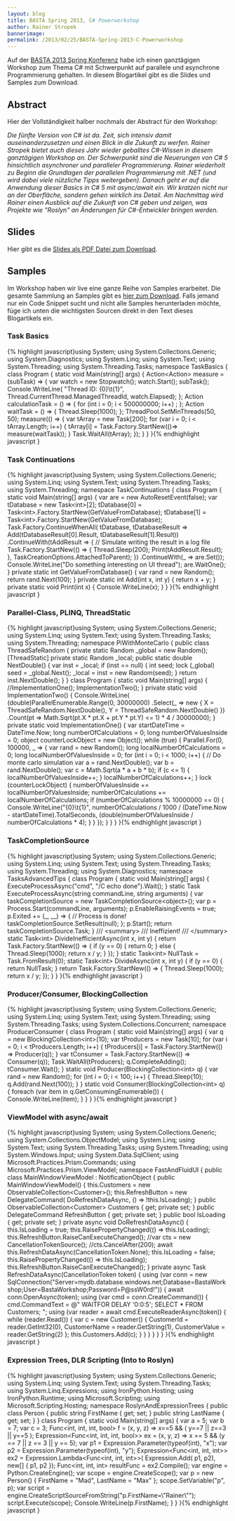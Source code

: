 ```yaml
---
layout: blog
title: BASTA Spring 2013, C# Powerworkshop
author: Rainer Stropek
bannerimage: 
permalink: /2013/02/25/BASTA-Spring-2013-C-Powerworkshop
---
```


<p xmlns="http://www.w3.org/1999/xhtml">Auf der <a href="http://www.basta.net" title="BASTA Homepage" target="_blank">BASTA 2013 Spring Konferenz</a> habe ich einen ganztägigen Workshop zum Thema C# mit Schwerpunkt auf parallele und asynchrone Programmierung gehalten. In diesem Blogartikel gibt es die Slides und Samples zum Download.</p><h2 xmlns="http://www.w3.org/1999/xhtml">Abstract</h2><p xmlns="http://www.w3.org/1999/xhtml">Hier der Vollständigkeit halber nochmals der Abstract für den Workshop:</p><p xmlns="http://www.w3.org/1999/xhtml">
  <em>
    <span>Die fünfte Version von C# ist da. Zeit, sich intensiv damit auseinanderzusetzen und einen Blick in die Zukunft zu werfen. Rainer Stropek bietet auch dieses Jahr wieder geballtes C#-Wissen in diesem ganztägigen Workshop an. Der Schwerpunkt sind die Neuerungen von C# 5 hinsichtlich asynchroner und paralleler Programmierung. Rainer wiederholt zu Beginn die Grundlagen der parallelen Programmierung mit .NET (und wird dabei viele nützliche Tipps weitergeben). Danach geht er auf die Anwendung dieser Basics in C# 5 mit async/await ein. Wir kratzen nicht nur an der Oberfläche, sondern gehen wirklich ins Detail. Am Nachmittag wird Rainer einen Ausblick auf die Zukunft von C# geben und zeigen, was Projekte wie "Roslyn" an Änderungen für C#-Entwickler bringen werden.</span>
  </em>
</p><h2 xmlns="http://www.w3.org/1999/xhtml">Slides</h2><p xmlns="http://www.w3.org/1999/xhtml">Hier gibt es die <a href="{{site.baseurl}}/images/blog/2013/02/CSharp Powerworkshop BASTA Spring 2013 - Rainer Stropek.pdf" title="Slides als PDF Datei" target="_blank">Slides als PDF Datei zum Download</a>.</p><h2 xmlns="http://www.w3.org/1999/xhtml">Samples</h2><p xmlns="http://www.w3.org/1999/xhtml">Im Workshop haben wir live eine ganze Reihe von Samples erarbeitet. Die gesamte Sammlung an Samples gibt es <a href="{{site.baseurl}}/images/blog/2013/02/BastaCSharpWorkshopSamples.zip" title="Samples als ZIP Datei" target="_blank">hier zum Download</a>. Falls jemand nur ein Code Snippet sucht und nicht alle Samples herunterladen möchte, füge ich unten die wichtigsten Sourcen direkt in den Text dieses Blogartikels ein.</p><h3 xmlns="http://www.w3.org/1999/xhtml">Task Basics</h3>{% highlight javascript}using System;&#xA;using System.Collections.Generic;&#xA;using System.Diagnostics;&#xA;using System.Linq;&#xA;using System.Text;&#xA;using System.Threading;&#xA;using System.Threading.Tasks;&#xA;&#xA;namespace TaskBasics&#xA;{&#xA;&#x9;class Program&#xA;&#x9;{&#xA;&#x9;&#x9;static void Main(string[] args)&#xA;&#x9;&#x9;{&#xA;&#x9;&#x9;&#x9;Action&lt;Action&gt; measure = (subTask) =&gt;&#xA;&#x9;&#x9;&#x9;&#x9;{&#xA;&#x9;&#x9;&#x9;&#x9;&#x9;var watch = new Stopwatch();&#xA;&#x9;&#x9;&#x9;&#x9;&#x9;watch.Start();&#xA;&#x9;&#x9;&#x9;&#x9;&#x9;subTask();&#xA;&#x9;&#x9;&#x9;&#x9;&#x9;Console.WriteLine(&#xA;&#x9;&#x9;&#x9;&#x9;&#x9;&#x9;&quot;Thread ID: {0}\t{1}&quot;,&#xA;&#x9;&#x9;&#x9;&#x9;&#x9;&#x9;Thread.CurrentThread.ManagedThreadId,&#xA;&#x9;&#x9;&#x9;&#x9;&#x9;&#x9;watch.Elapsed);&#xA;&#x9;&#x9;&#x9;&#x9;};&#xA;&#xA;&#x9;&#x9;&#x9;Action calculationTask = () =&gt;&#xA;&#x9;&#x9;&#x9;{&#xA;&#x9;&#x9;&#x9;&#x9;for (int i = 0; i &lt; 500000000; i++) ;&#xA;&#x9;&#x9;&#x9;};&#xA;&#x9;&#x9;&#x9;Action waitTask = () =&gt;&#xA;&#x9;&#x9;&#x9;{&#xA;&#x9;&#x9;&#x9;&#x9;Thread.Sleep(1000);&#xA;&#x9;&#x9;&#x9;};&#xA;&#xA;&#x9;&#x9;&#x9;ThreadPool.SetMinThreads(50, 50);&#xA;&#xA;&#x9;&#x9;&#x9;measure(() =&gt;&#xA;&#x9;&#x9;&#x9;&#x9;{&#xA;&#x9;&#x9;&#x9;&#x9;&#x9;var tArray = new Task[200];&#xA;&#x9;&#x9;&#x9;&#x9;&#x9;for (var i = 0; i &lt; tArray.Length; i++)&#xA;&#x9;&#x9;&#x9;&#x9;&#x9;{&#xA;&#x9;&#x9;&#x9;&#x9;&#x9;&#x9;tArray[i] = Task.Factory.StartNew(()=&gt; measure(waitTask));&#xA;&#x9;&#x9;&#x9;&#x9;&#x9;}&#xA;&#xA;&#x9;&#x9;&#x9;&#x9;&#x9;Task.WaitAll(tArray);&#xA;&#x9;&#x9;&#x9;&#x9;});&#xA;&#x9;&#x9;}&#xA;&#x9;}&#xA;}{% endhighlight javascript }<h3 xmlns="http://www.w3.org/1999/xhtml">Task Continuations</h3>{% highlight javascript}using System;&#xA;using System.Collections.Generic;&#xA;using System.Linq;&#xA;using System.Text;&#xA;using System.Threading.Tasks;&#xA;using System.Threading;&#xA;&#xA;namespace TaskContinuations&#xA;{&#xA;&#x9;class Program&#xA;&#x9;{&#xA;&#x9;&#x9;static void Main(string[] args)&#xA;&#x9;&#x9;{&#xA;&#x9;&#x9;&#x9;var are = new AutoResetEvent(false);&#xA;&#xA;&#x9;&#x9;&#x9;var tDatabase = new Task&lt;int&gt;[2];&#xA;&#x9;&#x9;&#x9;tDatabase[0] = Task&lt;int&gt;.Factory.StartNew(GetValueFromDatabase);&#xA;&#x9;&#x9;&#x9;tDatabase[1] = Task&lt;int&gt;.Factory.StartNew(GetValueFromDatabase);&#xA;&#x9;&#x9;&#x9;Task.Factory.ContinueWhenAll(&#xA;&#x9;&#x9;&#x9;&#x9;&#x9;tDatabase,&#xA;&#x9;&#x9;&#x9;&#x9;&#x9;tDatabaseResult =&gt; Add(tDatabaseResult[0].Result, tDatabaseResult[1].Result))&#xA;&#x9;&#x9;&#x9;&#x9;.ContinueWith(tAddResult =&gt;&#xA;&#x9;&#x9;&#x9;&#x9;{&#xA;&#x9;&#x9;&#x9;&#x9;&#x9;// Simulate writing the result in a log file&#xA;&#x9;&#x9;&#x9;&#x9;&#x9;Task.Factory.StartNew(() =&gt;&#xA;&#x9;&#x9;&#x9;&#x9;&#x9;&#x9;{&#xA;&#x9;&#x9;&#x9;&#x9;&#x9;&#x9;&#x9;Thread.Sleep(200);&#xA;&#x9;&#x9;&#x9;&#x9;&#x9;&#x9;&#x9;Print(tAddResult.Result);&#xA;&#x9;&#x9;&#x9;&#x9;&#x9;&#x9;},&#xA;&#x9;&#x9;&#x9;&#x9;&#x9;&#x9;TaskCreationOptions.AttachedToParent);&#xA;&#x9;&#x9;&#x9;&#x9;})&#xA;&#x9;&#x9;&#x9;&#x9;.ContinueWith(_ =&gt; are.Set());&#xA;&#xA;&#x9;&#x9;&#x9;Console.WriteLine(&quot;Do something interesting on UI thread&quot;);&#xA;&#xA;&#x9;&#x9;&#x9;are.WaitOne();&#xA;&#x9;&#x9;}&#xA;&#xA;&#x9;&#x9;private static int GetValueFromDatabase()&#xA;&#x9;&#x9;{&#xA;&#x9;&#x9;&#x9;var rand = new Random();&#xA;&#x9;&#x9;&#x9;return rand.Next(100);&#xA;&#x9;&#x9;}&#xA;&#xA;&#x9;&#x9;private static int Add(int x, int y)&#xA;&#x9;&#x9;{&#xA;&#x9;&#x9;&#x9;return x + y;&#xA;&#x9;&#x9;}&#xA;&#xA;&#x9;&#x9;private static void Print(int x)&#xA;&#x9;&#x9;{&#xA;&#x9;&#x9;&#x9;Console.WriteLine(x);&#xA;&#x9;&#x9;}&#xA;&#x9;}&#xA;}{% endhighlight javascript }<h3 xmlns="http://www.w3.org/1999/xhtml">Parallel-Class, PLINQ, ThreadStatic</h3>{% highlight javascript}using System;&#xA;using System.Collections.Generic;&#xA;using System.Linq;&#xA;using System.Text;&#xA;using System.Threading.Tasks;&#xA;using System.Threading;&#xA;&#xA;namespace PiWithMonteCarlo&#xA;{&#xA;&#x9;public class ThreadSafeRandom&#xA;&#x9;{&#xA;&#x9;&#x9;private static Random _global = new Random();&#xA;&#xA;&#x9;&#x9;[ThreadStatic]&#xA;&#x9;&#x9;private static Random _local;&#xA;&#xA;&#x9;&#x9;public static double NextDouble()&#xA;&#x9;&#x9;{&#xA;&#x9;&#x9;&#x9;var inst = _local;&#xA;&#x9;&#x9;&#x9;if (inst == null)&#xA;&#x9;&#x9;&#x9;{&#xA;&#x9;&#x9;&#x9;&#x9;int seed;&#xA;&#x9;&#x9;&#x9;&#x9;lock (_global) seed = _global.Next();&#xA;&#x9;&#x9;&#x9;&#x9;_local = inst = new Random(seed);&#xA;&#x9;&#x9;&#x9;}&#xA;&#xA;&#x9;&#x9;&#x9;return inst.NextDouble();&#xA;&#x9;&#x9;}&#xA;&#x9;}&#xA;&#xA;&#x9;class Program&#xA;&#x9;{&#xA;&#x9;&#x9;static void Main(string[] args)&#xA;&#x9;&#x9;{&#xA;&#x9;&#x9;&#x9;//ImplementationOne();&#xA;&#x9;&#x9;&#x9;ImplementationTwo();&#xA;&#x9;&#x9;}&#xA;&#xA;&#x9;&#x9;private static void ImplementationTwo()&#xA;&#x9;&#x9;{&#xA;&#x9;&#x9;&#x9;Console.WriteLine(&#xA;&#x9;&#x9;&#x9;&#x9;(double)ParallelEnumerable.Range(0, 30000000)&#xA;&#x9;&#x9;&#x9;&#x9;&#x9;.Select(_ =&gt; new { X = ThreadSafeRandom.NextDouble(), Y = ThreadSafeRandom.NextDouble() })&#xA;&#x9;&#x9;&#x9;&#x9;&#x9;.Count(pt =&gt; Math.Sqrt(pt.X * pt.X + pt.Y * pt.Y) &lt;= 1)&#xA;&#x9;&#x9;&#x9;&#x9;&#x9;* 4 / 30000000);&#xA;&#x9;&#x9;}&#xA;&#xA;&#x9;&#x9;private static void ImplementationOne()&#xA;&#x9;&#x9;{&#xA;&#x9;&#x9;&#x9;var startDateTime = DateTime.Now;&#xA;&#xA;&#x9;&#x9;&#x9;long numberOfCalculations = 0;&#xA;&#x9;&#x9;&#x9;long numberOfValuesInside = 0;&#xA;&#x9;&#x9;&#x9;object counterLockObject = new Object();&#xA;&#x9;&#x9;&#x9;while (true)&#xA;&#x9;&#x9;&#x9;{&#xA;&#x9;&#x9;&#x9;&#x9;Parallel.For(0, 100000, _ =&gt;&#xA;&#x9;&#x9;&#x9;&#x9;{&#xA;&#x9;&#x9;&#x9;&#x9;&#x9;var rand = new Random();&#xA;&#x9;&#x9;&#x9;&#x9;&#x9;long localNumberOfCalculations = 0;&#xA;&#x9;&#x9;&#x9;&#x9;&#x9;long localNumberOfValuesInside = 0;&#xA;&#x9;&#x9;&#x9;&#x9;&#x9;for (int i = 0; i &lt; 1000; i++)&#xA;&#x9;&#x9;&#x9;&#x9;&#x9;{&#xA;&#x9;&#x9;&#x9;&#x9;&#x9;&#x9;// Do monte carlo simulation&#xA;&#x9;&#x9;&#x9;&#x9;&#x9;&#x9;var a = rand.NextDouble();&#xA;&#x9;&#x9;&#x9;&#x9;&#x9;&#x9;var b = rand.NextDouble();&#xA;&#x9;&#x9;&#x9;&#x9;&#x9;&#x9;var c = Math.Sqrt(a * a + b * b);&#xA;&#xA;&#x9;&#x9;&#x9;&#x9;&#x9;&#x9;if (c &lt;= 1)&#xA;&#x9;&#x9;&#x9;&#x9;&#x9;&#x9;{&#xA;&#x9;&#x9;&#x9;&#x9;&#x9;&#x9;&#x9;localNumberOfValuesInside++;&#xA;&#x9;&#x9;&#x9;&#x9;&#x9;&#x9;}&#xA;&#xA;&#x9;&#x9;&#x9;&#x9;&#x9;&#x9;localNumberOfCalculations++;&#xA;&#x9;&#x9;&#x9;&#x9;&#x9;}&#xA;&#xA;&#x9;&#x9;&#x9;&#x9;&#x9;lock (counterLockObject)&#xA;&#x9;&#x9;&#x9;&#x9;&#x9;{&#xA;&#x9;&#x9;&#x9;&#x9;&#x9;&#x9;numberOfValuesInside += localNumberOfValuesInside;&#xA;&#x9;&#x9;&#x9;&#x9;&#x9;&#x9;numberOfCalculations += localNumberOfCalculations;&#xA;&#xA;&#x9;&#x9;&#x9;&#x9;&#x9;&#x9;if (numberOfCalculations % 10000000 == 0)&#xA;&#x9;&#x9;&#x9;&#x9;&#x9;&#x9;{&#xA;&#x9;&#x9;&#x9;&#x9;&#x9;&#x9;&#x9;Console.WriteLine(&quot;{0}\t{1}&quot;,&#xA;&#x9;&#x9;&#x9;&#x9;&#x9;&#x9;&#x9;&#x9;numberOfCalculations / 1000 / (DateTime.Now - startDateTime).TotalSeconds,&#xA;&#x9;&#x9;&#x9;&#x9;&#x9;&#x9;&#x9;&#x9;(double)numberOfValuesInside / numberOfCalculations * 4);&#xA;&#x9;&#x9;&#x9;&#x9;&#x9;&#x9;}&#xA;&#x9;&#x9;&#x9;&#x9;&#x9;}&#xA;&#x9;&#x9;&#x9;&#x9;});&#xA;&#x9;&#x9;&#x9;}&#xA;&#x9;&#x9;}&#xA;&#x9;}&#xA;}{% endhighlight javascript }<h3 xmlns="http://www.w3.org/1999/xhtml">TaskCompletionSource</h3>{% highlight javascript}using System;&#xA;using System.Collections.Generic;&#xA;using System.Linq;&#xA;using System.Text;&#xA;using System.Threading.Tasks;&#xA;using System.Threading;&#xA;using System.Diagnostics;&#xA;&#xA;namespace TasksAdvancedTips&#xA;{&#xA;&#x9;class Program&#xA;&#x9;{&#xA;&#x9;&#x9;static void Main(string[] args)&#xA;&#x9;&#x9;{&#xA;&#x9;&#x9;&#x9;ExecuteProcessAsync(&quot;cmd&quot;, &quot;/C echo done&quot;).Wait();&#xA;&#x9;&#x9;}&#xA;&#xA;&#x9;&#x9;static Task ExecuteProcessAsync(string commandLine, string arguments)&#xA;&#x9;&#x9;{&#xA;&#x9;&#x9;&#x9;var taskCompletionSource = new TaskCompletionSource&lt;object&gt;();&#xA;&#x9;&#x9;&#x9;var p = Process.Start(commandLine, arguments);&#xA;&#x9;&#x9;&#x9;p.EnableRaisingEvents = true;&#xA;&#x9;&#x9;&#x9;p.Exited += (_, __) =&gt;&#xA;&#x9;&#x9;&#x9;&#x9;{&#xA;&#x9;&#x9;&#x9;&#x9;&#x9;// Process is done!&#xA;&#x9;&#x9;&#x9;&#x9;&#x9;taskCompletionSource.SetResult(null);&#xA;&#x9;&#x9;&#x9;&#x9;};&#xA;&#x9;&#x9;&#x9;p.Start();&#xA;&#x9;&#x9;&#x9;return taskCompletionSource.Task;&#xA;&#x9;&#x9;}&#xA;&#xA;&#x9;&#x9;/// &lt;summary&gt;&#xA;&#x9;&#x9;/// Ineffizient!&#xA;&#x9;&#x9;/// &lt;/summary&gt;&#xA;&#x9;&#x9;static Task&lt;int&gt; DivideInefficientAsync(int x, int y)&#xA;&#x9;&#x9;{&#xA;&#x9;&#x9;&#x9;return Task.Factory.StartNew(() =&gt;&#xA;&#x9;&#x9;&#x9;&#x9;{&#xA;&#x9;&#x9;&#x9;&#x9;&#x9;if (y == 0)&#xA;&#x9;&#x9;&#x9;&#x9;&#x9;{&#xA;&#x9;&#x9;&#x9;&#x9;&#x9;&#x9;return 0;&#xA;&#x9;&#x9;&#x9;&#x9;&#x9;}&#xA;&#x9;&#x9;&#x9;&#x9;&#x9;else&#xA;&#x9;&#x9;&#x9;&#x9;&#x9;{&#xA;&#x9;&#x9;&#x9;&#x9;&#x9;&#x9;Thread.Sleep(1000);&#xA;&#x9;&#x9;&#x9;&#x9;&#x9;&#x9;return x / y;&#xA;&#x9;&#x9;&#x9;&#x9;&#x9;}&#xA;&#x9;&#x9;&#x9;&#x9;});&#xA;&#x9;&#x9;}&#xA;&#xA;&#x9;&#x9;static Task&lt;int&gt; NullTask = Task.FromResult(0);&#xA;&#x9;&#x9;static Task&lt;int&gt; DivideAsync(int x, int y)&#xA;&#x9;&#x9;{&#xA;&#x9;&#x9;&#x9;if (y == 0)&#xA;&#x9;&#x9;&#x9;{&#xA;&#x9;&#x9;&#x9;&#x9;return NullTask;&#xA;&#x9;&#x9;&#x9;}&#xA;&#x9;&#x9;&#x9;return Task.Factory.StartNew(() =&gt;&#xA;&#x9;&#x9;&#x9;{&#xA;&#x9;&#x9;&#x9;&#x9;Thread.Sleep(1000);&#xA;&#x9;&#x9;&#x9;&#x9;return x / y;&#xA;&#x9;&#x9;&#x9;});&#xA;&#x9;&#x9;}&#xA;&#x9;}&#xA;}{% endhighlight javascript }<h3 xmlns="http://www.w3.org/1999/xhtml">Producer/Consumer, BlockingCollection</h3>{% highlight javascript}using System;&#xA;using System.Collections.Generic;&#xA;using System.Linq;&#xA;using System.Text;&#xA;using System.Threading;&#xA;using System.Threading.Tasks;&#xA;using System.Collections.Concurrent;&#xA;&#xA;namespace ProducerConsumer&#xA;{&#xA;&#x9;class Program&#xA;&#x9;{&#xA;&#x9;&#x9;static void Main(string[] args)&#xA;&#x9;&#x9;{&#xA;&#x9;&#x9;&#x9;var q = new BlockingCollection&lt;int&gt;(10);&#xA;&#xA;&#x9;&#x9;&#x9;var tProducers = new Task[10];&#xA;&#x9;&#x9;&#x9;for (var i = 0; i &lt; tProducers.Length; i++)&#xA;&#x9;&#x9;&#x9;{&#xA;&#x9;&#x9;&#x9;&#x9;tProducers[i] = Task.Factory.StartNew(() =&gt; Producer(q));&#xA;&#x9;&#x9;&#x9;}&#xA;&#x9;&#x9;&#x9;var tConsumer = Task.Factory.StartNew(() =&gt; Consumer(q));&#xA;&#xA;&#x9;&#x9;&#x9;Task.WaitAll(tProducers);&#xA;&#x9;&#x9;&#x9;q.CompleteAdding();&#xA;&#xA;&#x9;&#x9;&#x9;tConsumer.Wait();&#xA;&#x9;&#x9;}&#xA;&#xA;&#x9;&#x9;static void Producer(BlockingCollection&lt;int&gt; q)&#xA;&#x9;&#x9;{&#xA;&#x9;&#x9;&#x9;var rand = new Random();&#xA;&#x9;&#x9;&#x9;for (int i = 0; i &lt; 100; i++)&#xA;&#x9;&#x9;&#x9;{&#xA;&#x9;&#x9;&#x9;&#x9;Thread.Sleep(10);&#xA;&#x9;&#x9;&#x9;&#x9;q.Add(rand.Next(100));&#xA;&#x9;&#x9;&#x9;}&#xA;&#x9;&#x9;}&#xA;&#xA;&#x9;&#x9;static void Consumer(BlockingCollection&lt;int&gt; q)&#xA;&#x9;&#x9;{&#xA;&#x9;&#x9;&#x9;foreach (var item in q.GetConsumingEnumerable())&#xA;&#x9;&#x9;&#x9;{&#xA;&#x9;&#x9;&#x9;&#x9;Console.WriteLine(item);&#xA;&#x9;&#x9;&#x9;}&#xA;&#x9;&#x9;}&#xA;&#x9;}&#xA;}{% endhighlight javascript }<h3 xmlns="http://www.w3.org/1999/xhtml">ViewModel with async/await</h3>{% highlight javascript}using System;&#xA;using System.Collections.Generic;&#xA;using System.Collections.ObjectModel;&#xA;using System.Linq;&#xA;using System.Text;&#xA;using System.Threading.Tasks;&#xA;using System.Threading;&#xA;using System.Windows.Input;&#xA;using System.Data.SqlClient;&#xA;using Microsoft.Practices.Prism.Commands;&#xA;using Microsoft.Practices.Prism.ViewModel;&#xA;&#xA;namespace FastAndFluidUI&#xA;{&#xA;&#x9;public class MainWindowViewModel : NotificationObject&#xA;&#x9;{&#xA;&#x9;&#x9;public MainWindowViewModel()&#xA;&#x9;&#x9;{&#xA;&#x9;&#x9;&#x9;this.Customers = new ObservableCollection&lt;Customer&gt;();&#xA;&#xA;&#x9;&#x9;&#x9;this.RefreshButton = new DelegateCommand(&#xA;&#x9;&#x9;&#x9;&#x9;DoRefreshDataAsync,&#xA;&#x9;&#x9;&#x9;&#x9;() =&gt; !this.IsLoading);&#xA;&#x9;&#x9;}&#xA;&#xA;&#x9;&#x9;public ObservableCollection&lt;Customer&gt; Customers { get; private set; }&#xA;&#xA;&#x9;&#x9;public DelegateCommand RefreshButton { get; private set; }&#xA;&#xA;&#x9;&#x9;public bool IsLoading { get; private set; }&#xA;&#xA;&#x9;&#x9;private async void DoRefreshDataAsync()&#xA;&#x9;&#x9;{&#xA;&#x9;&#x9;&#x9;this.IsLoading = true;&#xA;&#x9;&#x9;&#x9;this.RaisePropertyChanged(() =&gt; this.IsLoading);&#xA;&#x9;&#x9;&#x9;this.RefreshButton.RaiseCanExecuteChanged();&#xA;&#xA;&#x9;&#x9;&#x9;//var cts = new CancellationTokenSource();&#xA;&#x9;&#x9;&#x9;//cts.CancelAfter(200);&#xA;&#x9;&#x9;&#x9;await this.RefreshDataAsync(CancellationToken.None);&#xA;&#xA;&#x9;&#x9;&#x9;this.IsLoading = false;&#xA;&#x9;&#x9;&#x9;this.RaisePropertyChanged(() =&gt; this.IsLoading);&#xA;&#x9;&#x9;&#x9;this.RefreshButton.RaiseCanExecuteChanged();&#xA;&#x9;&#x9;}&#xA;&#xA;&#x9;&#x9;private async Task RefreshDataAsync(CancellationToken token)&#xA;&#x9;&#x9;{&#xA;&#x9;&#x9;&#x9;using (var conn = new SqlConnection(&quot;Server=mydb.database.windows.net;Database=BastaWorkshop;User=BastaWorkshop;Password=P@ssW0rd!&quot;))&#xA;&#x9;&#x9;&#x9;{&#xA;&#x9;&#x9;&#x9;&#x9;await conn.OpenAsync(token);&#xA;&#x9;&#x9;&#x9;&#x9;using (var cmd = conn.CreateCommand())&#xA;&#x9;&#x9;&#x9;&#x9;{&#xA;&#x9;&#x9;&#x9;&#x9;&#x9;cmd.CommandText = @&quot;&#xA;WAITFOR DELAY '0:0:5';&#xA;SELECT * FROM Customers;&#xA;&quot;;&#xA;&#x9;&#x9;&#x9;&#x9;&#x9;using (var reader = await cmd.ExecuteReaderAsync(token))&#xA;&#x9;&#x9;&#x9;&#x9;&#x9;{&#xA;&#x9;&#x9;&#x9;&#x9;&#x9;&#x9;while (reader.Read())&#xA;&#x9;&#x9;&#x9;&#x9;&#x9;&#x9;{&#xA;&#x9;&#x9;&#x9;&#x9;&#x9;&#x9;&#x9;var c = new Customer()&#xA;&#x9;&#x9;&#x9;&#x9;&#x9;&#x9;&#x9;&#x9;{&#xA;&#x9;&#x9;&#x9;&#x9;&#x9;&#x9;&#x9;&#x9;&#x9;CustomerId = reader.GetInt32(0),&#xA;&#x9;&#x9;&#x9;&#x9;&#x9;&#x9;&#x9;&#x9;&#x9;CustomerName = reader.GetString(1),&#xA;&#x9;&#x9;&#x9;&#x9;&#x9;&#x9;&#x9;&#x9;&#x9;CustomerValue = reader.GetString(2)&#xA;&#x9;&#x9;&#x9;&#x9;&#x9;&#x9;&#x9;&#x9;};&#xA;&#x9;&#x9;&#x9;&#x9;&#x9;&#x9;&#x9;this.Customers.Add(c);&#xA;&#x9;&#x9;&#x9;&#x9;&#x9;&#x9;}&#xA;&#x9;&#x9;&#x9;&#x9;&#x9;}&#xA;&#x9;&#x9;&#x9;&#x9;}&#xA;&#x9;&#x9;&#x9;}&#xA;&#x9;&#x9;}&#xA;&#x9;}&#xA;}{% endhighlight javascript }<h3 xmlns="http://www.w3.org/1999/xhtml">Expression Trees, DLR Scripting (Into to Roslyn)</h3>{% highlight javascript}using System;&#xA;using System.Collections.Generic;&#xA;using System.Linq;&#xA;using System.Text;&#xA;using System.Threading.Tasks;&#xA;using System.Linq.Expressions;&#xA;using IronPython.Hosting;&#xA;using IronPython.Runtime;&#xA;using Microsoft.Scripting;&#xA;using Microsoft.Scripting.Hosting; &#xA;&#xA;namespace RoslynAndExpressionTrees&#xA;{&#xA;&#x9;public class Person&#xA;&#x9;{&#xA;&#x9;&#x9;public string FirstName { get; set; }&#xA;&#x9;&#x9;public string LastName { get; set; }&#xA;&#x9;}&#xA;&#xA;&#x9;class Program&#xA;&#x9;{&#xA;&#x9;&#x9;static void Main(string[] args)&#xA;&#x9;&#x9;{&#xA;&#x9;&#x9;&#x9;var a = 5;&#xA;&#x9;&#x9;&#x9;var b = 7;&#xA;&#x9;&#x9;&#x9;var c = 3;&#xA;&#xA;&#x9;&#x9;&#x9;Func&lt;int, int, int, bool&gt; f = (x, y, z) =&gt;&#xA;&#x9;&#x9;&#x9;&#x9;x==5 &amp;&amp; ( y==7 || z==3 || y==5 );&#xA;&#xA;&#x9;&#x9;&#x9;Expression&lt;Func&lt;int, int, int, bool&gt;&gt; ex = (x, y, z) =&gt;&#xA;&#x9;&#x9;&#x9;&#x9;x == 5 &amp;&amp; (y == 7 || z == 3 || y == 5);&#xA;&#xA;&#x9;&#x9;&#x9;var p1 = Expression.Parameter(typeof(int), &quot;x&quot;);&#xA;&#x9;&#x9;&#x9;var p2 = Expression.Parameter(typeof(int), &quot;y&quot;);&#xA;&#x9;&#x9;&#x9;Expression&lt;Func&lt;int, int, int&gt;&gt; ex2 =&#xA;&#x9;&#x9;&#x9;&#x9;Expression.Lambda&lt;Func&lt;int, int, int&gt;&gt;(&#xA;&#x9;&#x9;&#x9;&#x9;&#x9;Expression.Add(&#xA;&#x9;&#x9;&#x9;&#x9;&#x9;&#x9;p1,&#xA;&#x9;&#x9;&#x9;&#x9;&#x9;&#x9;p2),&#xA;&#x9;&#x9;&#x9;&#x9;&#x9;new[] { p1, p2 });&#xA;&#x9;&#x9;&#x9;Func&lt;int, int, int&gt; resultFunc = ex2.Compile();&#xA;&#xA;&#x9;&#x9;&#x9;var engine = Python.CreateEngine();&#xA;&#x9;&#x9;&#x9;var scope = engine.CreateScope();&#xA;&#x9;&#x9;&#x9;var p = new Person() { FirstName = &quot;Mad&quot;, LastName = &quot;Max&quot; };&#xA;&#x9;&#x9;&#x9;scope.SetVariable(&quot;p&quot;, p);&#xA;&#x9;&#x9;&#x9;var script = engine.CreateScriptSourceFromString(&quot;p.FirstName=\&quot;Rainer\&quot;&quot;);&#xA;&#x9;&#x9;&#x9;script.Execute(scope);&#xA;&#xA;&#x9;&#x9;&#x9;Console.WriteLine(p.FirstName);&#xA;&#x9;&#x9;}&#xA;&#x9;}&#xA;}{% endhighlight javascript }